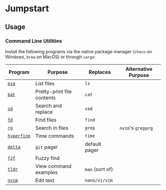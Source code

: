 # Jumpstart

## Usage

### Command Line Utilities

Install the following programs via the native package manager (`choco` on Windows, `brew` on MacOS) or through `cargo`:

Program                                             | Purpose                    | Replaces        | Alternative Purpose
---                                                 | ---                        | ---             | ---
[`eza`](https://github.com/eza-community/eza)       | List files                 | `ls`            |
[`bat`](https://github.com/sharkdp/bat)             | Pretty-print file contents | `cat`           |
[`sd`](https://github.com/chmln/sd)                 | Search and replace         | `sed`           |
[`fd`](https://github.com/sharkdp/fd)               | Find files                 | `find`          |
[`rg`](https://github.com/BurntSushi/ripgrep)       | Search in files            | `grep`          | `nvim`'s `grepprg`
[`hyperfine`](https://github.com/sharkdp/hyperfine) | Time commands              | `time`          |
[`delta`](https://github.com/dandavison/delta)      | `git` pager                | default pager   |
[`fzf`](https://github.com/junegunn/fzf)            | Fuzzy find                 |                 |
[`tldr`](https://github.com/dbrgn/tealdeer)         | View command examples      | `man` (sort of) |
[`nvim`](https://github.com/neovim/neovim)          | Edit text                  | `nano/vi/vim`   |
